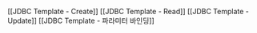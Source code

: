 [[JDBC Template - Create]]
[[JDBC Template - Read]]
[[JDBC Template - Update]]
[[JDBC Template - 파라미터 바인딩]]